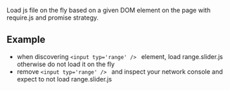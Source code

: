 Load js file on the fly based on a given DOM element on the page with require.js and promise strategy.

## Example

- when discovering ```<input typ='range' /> ``` element, load range.slider.js otherwise do not load it on the fly
- remove ```<input typ='range' /> ``` and inspect your network console and expect to not load range.slider.js